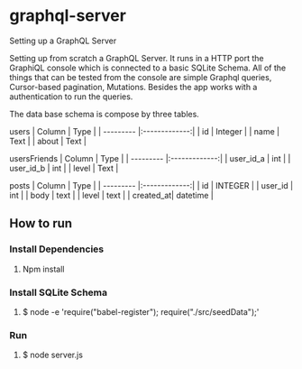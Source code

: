# graphql-server
Setting up a GraphQL Server

Setting up from scratch a GraphQL Server. It runs in a HTTP port the GraphiQL console which is connected to a basic SQLite Schema. All of the things that can be tested from the console are simple Graphql queries, Cursor-based pagination, Mutations. Besides the app works with a authentication to run the queries.

The data base schema is compose by three tables.


users
| Column    | Type          |
| --------- |:-------------:|
| id        | Integer       |
| name      | Text          |
| about     | Text          |

usersFriends
| Column    | Type          |
| --------- |:-------------:|
| user_id_a | int           |
| user_id_b | int           |
| level     | Text          |

posts
| Column    | Type          |
| --------- |:-------------:|
| id        | INTEGER       |
| user_id   | int           |
| body      | text          |
| level     | text          |
| created_at| datetime      |


## How to run

### Install Dependencies
1. Npm install

### Install SQLite Schema
1. $ node -e 'require("babel-register"); require("./src/seedData");'

### Run 
1. $ node server.js
